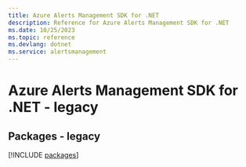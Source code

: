 ```yaml
---
title: Azure Alerts Management SDK for .NET
description: Reference for Azure Alerts Management SDK for .NET
ms.date: 10/25/2023
ms.topic: reference
ms.devlang: dotnet
ms.service: alertsmanagement
---
```

# Azure Alerts Management SDK for .NET - legacy
## Packages - legacy
[!INCLUDE [packages](alerts-management-index.md)]